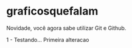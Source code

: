 # graficosquefalam

Novidade, você agora sabe utilizar Git e Github.

1 - Testando... Primeira alteracao
